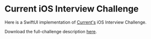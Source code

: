 # Current iOS Interview Challenge

Here is a SwiftUI implementation of [Current's](https://current.com) iOS Interview Challenge.

Download the full-challenge description [here](http://abarba.me.s3.amazonaws.com/static/current/Readme.pdf).
